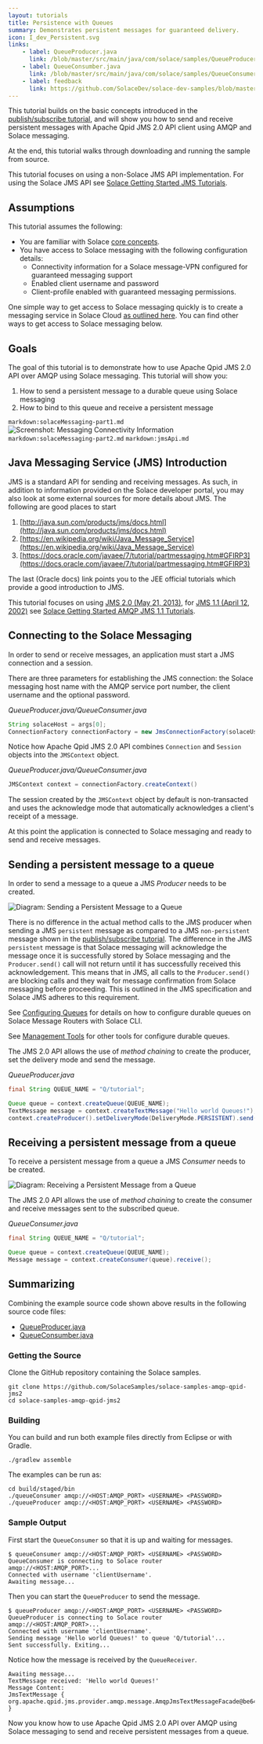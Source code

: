 ```yaml
---
layout: tutorials
title: Persistence with Queues
summary: Demonstrates persistent messages for guaranteed delivery.
icon: I_dev_Persistent.svg
links:
    - label: QueueProducer.java
      link: /blob/master/src/main/java/com/solace/samples/QueueProducer.java
    - label: QueueConsumber.java
      link: /blob/master/src/main/java/com/solace/samples/QueueConsumer.java
    - label: feedback
      link: https://github.com/SolaceDev/solace-dev-samples/blob/master/src/pages/tutorials/java-amqp-qpid-jms2/persistence-with-queues.md
---
```


This tutorial builds on the basic concepts introduced in the [publish/subscribe tutorial](../publish-subscribe/), and will show you how to send and receive persistent messages with Apache Qpid JMS 2.0 API client using AMQP and Solace messaging.

At the end, this tutorial walks through downloading and running the sample from source.

This tutorial focuses on using a non-Solace JMS API implementation. For using the Solace JMS API see [Solace Getting Started JMS Tutorials](../../solace-samples-jms/).

## Assumptions

This tutorial assumes the following:

* You are familiar with Solace [core concepts](https://docs.solace.com/PubSub-Basics/Core-Concepts.htm).
* You have access to Solace messaging with the following configuration details:
    * Connectivity information for a Solace message-VPN configured for guaranteed messaging support
    * Enabled client username and password
    * Client-profile enabled with guaranteed messaging permissions.

One simple way to get access to Solace messaging quickly is to create a messaging service in Solace Cloud [as outlined here](https://https//solace.com/cloud/). You can find other ways to get access to Solace messaging below.

## Goals

The goal of this tutorial is to demonstrate how to use Apache Qpid JMS 2.0 API over AMQP using Solace messaging. This tutorial will show you:

1.  How to send a persistent message to a durable queue using Solace messaging
2.  How to bind to this queue and receive a persistent message

`markdown:solaceMessaging-part1.md`
![Screenshot: Messaging Connectivity Information](../../../images/screenshots/connectivity-info-amqp.png)
`markdown:solaceMessaging-part2.md`
`markdown:jmsApi.md`

## Java Messaging Service (JMS) Introduction

JMS is a standard API for sending and receiving messages. As such, in addition to information provided on the Solace developer portal, you may also look at some external sources for more details about JMS. The following are good places to start

1. [http://java.sun.com/products/jms/docs.html](http://java.sun.com/products/jms/docs.html)
2. [https://en.wikipedia.org/wiki/Java_Message_Service](https://en.wikipedia.org/wiki/Java_Message_Service)
3. [https://docs.oracle.com/javaee/7/tutorial/partmessaging.htm#GFIRP3](https://docs.oracle.com/javaee/7/tutorial/partmessaging.htm#GFIRP3)

The last (Oracle docs) link points you to the JEE official tutorials which provide a good introduction to JMS.

This tutorial focuses on using [JMS 2.0 (May 21, 2013)](https://download.oracle.com/otndocs/jcp/jms-2_0-fr-spec/), for [JMS 1.1 (April 12, 2002)](https://download.oracle.com/otndocs/jcp/7195-jms-1.1-fr-spec-oth-JSpec/) see [Solace Getting Started AMQP JMS 1.1 Tutorials](https://docs.solace.com/Configuring-and-Managing/AMQP-Tasks/Managing-AMQP-Messaging.htm).

## Connecting to the Solace Messaging

In order to send or receive messages, an application must start a JMS connection and a session.

There are three parameters for establishing the JMS connection: the Solace messaging host name with the AMQP service port number, the client username and the optional password.

*QueueProducer.java/QueueConsumer.java*
```java
String solaceHost = args[0];
ConnectionFactory connectionFactory = new JmsConnectionFactory(solaceUsername, solacePassword, solaceHost);
```

Notice how Apache Qpid JMS 2.0 API combines `Connection` and `Session` objects into the `JMSContext` object.

*QueueProducer.java/QueueConsumer.java*
```java
JMSContext context = connectionFactory.createContext()
```

The session created by the `JMSContext` object by default is non-transacted and uses the acknowledge mode that automatically acknowledges a client's receipt of a message.

At this point the application is connected to Solace messaging and ready to send and receive messages.

## Sending a persistent message to a queue

In order to send a message to a queue a JMS *Producer* needs to be created.

![Diagram: Sending a Persistent Message to a Queue](../../../images/diagrams/persistence-with-queues-details-2.png)

There is no difference in the actual method calls to the JMS producer when sending a JMS `persistent` message as compared to a JMS `non-persistent` message shown in the [publish/subscribe tutorial](../publish-subscribe/). The difference in the JMS `persistent` message is that Solace messaging will acknowledge the message once it is successfully stored by Solace messaging and the `Producer.send()` call will not return until it has successfully received this acknowledgement. This means that in JMS, all calls to the `Producer.send()` are blocking calls and they wait for message confirmation from Solace messaging before proceeding. This is outlined in the JMS specification and Solace JMS adheres to this requirement.

See [Configuring Queues](https://docs.solace.com/Configuring-and-Managing/Configuring-Queues.htm) for details on how to configure durable queues on Solace Message Routers with Solace CLI.

See [Management Tools](https://docs.solace.com/Management-Tools.htm) for other tools for configure durable queues.

The JMS 2.0 API allows the use of *method chaining* to create the producer, set the delivery mode and send the message.

*QueueProducer.java*
```java
final String QUEUE_NAME = "Q/tutorial";

Queue queue = context.createQueue(QUEUE_NAME);
TextMessage message = context.createTextMessage("Hello world Queues!");
context.createProducer().setDeliveryMode(DeliveryMode.PERSISTENT).send(queue, "Hello world Queues!");
```

## Receiving a persistent message from a queue

To receive a persistent message from a queue a JMS *Consumer* needs to be created.

![Diagram: Receiving a Persistent Message from a Queue](../../../images/diagrams/persistence-with-queues-details-1.png)

The JMS 2.0 API allows the use of *method chaining* to create the consumer and receive messages sent to the subscribed queue.

*QueueConsumer.java*
```java
final String QUEUE_NAME = "Q/tutorial";

Queue queue = context.createQueue(QUEUE_NAME);
Message message = context.createConsumer(queue).receive();
```

## Summarizing

Combining the example source code shown above results in the following source code files:

* [QueueProducer.java](https://github.com/SolaceSamples/solace-samples-amqp-qpid-jms2/blob/master/src/main/java/com/solace/samples/QueueProducer.java)
* [QueueConsumber.java](https://github.com/SolaceSamples/solace-samples-amqp-qpid-jms2/blob/master/src/main/java/com/solace/samples/QueueConsumer.java)

### Getting the Source

Clone the GitHub repository containing the Solace samples.

```
git clone https://github.com/SolaceSamples/solace-samples-amqp-qpid-jms2
cd solace-samples-amqp-qpid-jms2
```

### Building

You can build and run both example files directly from Eclipse or with Gradle.

```shell-session
./gradlew assemble
```

The examples can be run as:

```shell-session
cd build/staged/bin
./queueConsumer amqp://<HOST:AMQP_PORT> <USERNAME> <PASSWORD>
./queueProducer amqp://<HOST:AMQP_PORT> <USERNAME> <PASSWORD>
```

### Sample Output

First start the `QueueConsumer` so that it is up and waiting for messages.

```shell-session
$ queueConsumer amqp://<HOST:AMQP_PORT> <USERNAME> <PASSWORD>
QueueConsumer is connecting to Solace router amqp://<HOST:AMQP_PORT>...
Connected with username 'clientUsername'.
Awaiting message...
```

Then you can start the `QueueProducer` to send the message.

```shell-session
$ queueProducer amqp://<HOST:AMQP_PORT> <USERNAME> <PASSWORD>
QueueProducer is connecting to Solace router amqp://<HOST:AMQP_PORT>...
Connected with username 'clientUsername'.
Sending message 'Hello world Queues!' to queue 'Q/tutorial'...
Sent successfully. Exiting...
```

Notice how the message is received by the `QueueReceiver`.

```shell-session
Awaiting message...
TextMessage received: 'Hello world Queues!'
Message Content:
JmsTextMessage { org.apache.qpid.jms.provider.amqp.message.AmqpJmsTextMessageFacade@be64738 }
```

Now you know how to use Apache Qpid JMS 2.0 API over AMQP using Solace messaging to send and receive persistent messages from a queue.